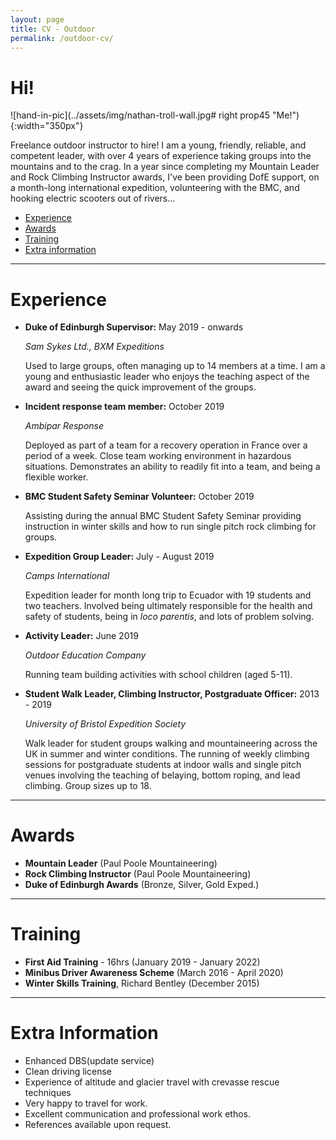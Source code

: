 ```yaml
---
layout: page
title: CV - Outdoor
permalink: /outdoor-cv/
---
```


# **Hi!**

![hand-in-pic](../assets/img/nathan-troll-wall.jpg# right prop45 "Me!"){:width="350px"}



Freelance outdoor instructor to hire! I am a young, friendly, reliable, and competent leader, with 
over 4 years of experience taking groups into the mountains and to the crag. In a year since
completing my Mountain Leader and Rock Climbing Instructor awards, I've been providing
DofE support, on a month-long international expedition, volunteering with the BMC, and 
hooking electric scooters out of rivers... 

- [Experience](#experience)
- [Awards](#awards)
- [Training](#training)
- [Extra information](#extra)

---

# Experience<a name="experience"></a>

- **Duke of Edinburgh Supervisor:** May 2019 - onwards

    *Sam Sykes Ltd.,*
    *BXM Expeditions*

    Used to large groups, often managing up to 14 members at a time. I am a young and 
    enthusiastic leader who enjoys the teaching aspect of the award and seeing the quick 
    improvement of the groups.


- **Incident response team member:** October 2019

    *Ambipar Response*

    Deployed as part of a team for a recovery operation in France over a period of a week. 
    Close team working environment in hazardous situations. Demonstrates an ability to 
    readily fit into a team, and being a flexible worker.

- **BMC Student Safety Seminar Volunteer:** October 2019

    Assisting during the annual BMC Student Safety Seminar providing instruction in winter skills 
    and how to run single pitch rock climbing for groups.

- **Expedition Group Leader:** July - August 2019

    *Camps International*

    Expedition leader for month long trip to Ecuador with 19 students and two teachers. 
    Involved being ultimately responsible for the health and safety of students, being in 
    *loco parentis*, and lots of problem solving.


- **Activity Leader:** June 2019

    *Outdoor Education Company*

    Running team building activities with school children (aged 5-11).


- **Student Walk Leader, Climbing Instructor, Postgraduate Officer:** 2013 - 2019

    *University of Bristol Expedition Society*

    Walk leader for student groups walking and mountaineering across the UK in summer and 
    winter conditions. The running of weekly climbing sessions for postgraduate students 
    at indoor walls and single pitch venues involving the teaching of belaying, 
    bottom roping, and lead climbing. Group sizes up to 18.


---

# Awards<a name="awards"></a>

- **Mountain Leader** (Paul Poole Mountaineering)
- **Rock Climbing Instructor** (Paul Poole Mountaineering)
- **Duke of Edinburgh Awards** (Bronze, Silver, Gold Exped.)

---

# Training<a name="training"></a>

- **First Aid Training** - 16hrs (January 2019 - January 2022)
- **Minibus Driver Awareness Scheme** (March 2016 - April 2020)
- **Winter Skills Training**, Richard Bentley (December 2015)

---

# Extra Information<a name="extra"></a>

- Enhanced DBS(update service)
- Clean driving license
- Experience of altitude and glacier travel with crevasse rescue techniques
- Very happy to travel for work.
- Excellent communication and professional work ethos.
- References available upon request.
